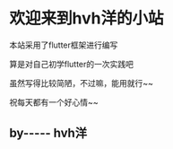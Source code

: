 # 欢迎来到hvh洋的小站
     
本站采用了flutter框架进行编写    

算是对自己初学flutter的一次实践吧      

虽然写得比较简陋，不过嘛，能用就行~~    
    
祝每天都有一个好心情~~    

## by----- hvh洋

